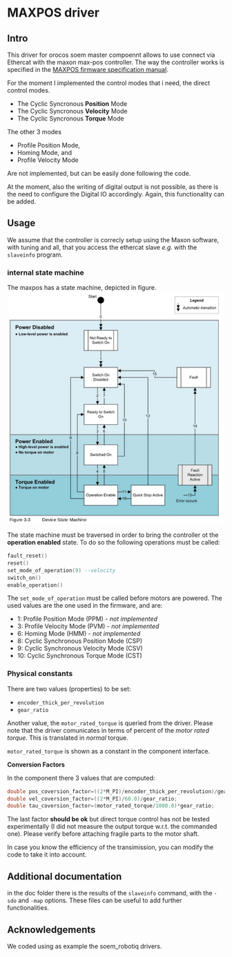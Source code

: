 # MAXPOS driver

## Intro

This driver for orocos soem master compoennt allows to use connect via Ethercat with the maxon max-pos controller.
The way the controller works is specified in the [MAXPOS firmware specification manual](http://academy.maxonjapan.co.jp/wp-content/uploads/manual/maxpos/MAXPOS-Firmware-Specification-En.pdf).

For the moment I implemented the control modes that i need, the direct control modes.

- The Cyclic Syncronous **Position** Mode
- The Cyclic Syncronous **Velocity** Mode
- The Cyclic Syncronous **Torque** Mode
	
The other 3 modes
	
- Profile Position Mode,
- Homing Mode, and
- Profile Velocity Mode

Are not implemented, but can be easily done following the code.

At the moment, also the writing of digital output is not possible, as there is the need to configure the Digital IO accordingly. Again, this functionality can be added.

## Usage

We assume that the controller is correcly setup using the Maxon software, with tuning and all, that you access the ethercat slave *e.g.* with the `slaveinfo` program.

### internal state machine
The maxpos has a state machine, depicted in figure.
![ Device State Machine](doc/device_state_machine.png  "Device State Machine, Image from the MAXPOS Firmware Specification Manual")

The state machine must be traversed in order to bring the controller ot the **operation enabled** state.
 To do so the following operations must be called:
```lua
fault_reset()
reset()
set_mode_of_operation(9) --velocity
switch_on()
enable_operation()
```
 
 The `set_mode_of_operation` must be called before motors are powered. The used values are the one used in the firmware, and are: 
 
- 1:   Profile Position Mode (PPM) - *not implemented*
- 3:   Profile Velocity Mode (PVM) - *not implemented*
- 6:   Homing Mode (HMM) - *not implemented*
- 8:   Cyclic Synchronous Position Mode (CSP)
- 9:   Cyclic Synchronous Velocity Mode (CSV)
- 10: Cyclic Synchronous Torque Mode (CST)

### Physical constants
There are two values (properties) to be set:
- `encoder_thick_per_revolution`
- `gear_ratio`

Another value, the `motor_rated_torque` is queried from the driver.
Please note that the driver comunicates in terms of percent of the *motor rated torque*. This is translated in _normal_ torque.

`motor_rated_torque` is shown as a constant in the component interface.

**Conversion Factors**

In the component there  3 values that are computed:
```c++
double pos_coversion_factor=((2*M_PI)/encoder_thick_per_revolution)/gear_ratio; //thick->radiants/sec (or other depending by the unit of the gear ratio)
double vel_coversion_factor=((2*M_PI)/60.0)/gear_ratio;
double tau_coversion_factor=(motor_rated_torque/1000.0)*gear_ratio;
```
The last factor **should be ok** but direct torque control has not be tested experimentally (I did not measure the output torque w.r.t. the commanded one). Please verify before attaching fragile parts to the motor shaft.

In case you know the efficiency of the transimission, you can modify the code to take it into account.

## Additional documentation
in the doc folder there is the results of the `slaveinfo` command, with the  `-sdo` and `-map` options. These files can be useful to add further functionalities.

##  Acknowledgements
We coded using as example the soem_robotiq drivers.
